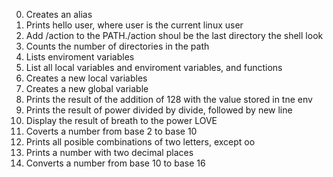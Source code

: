 0.  Creates an alias
1.  Prints hello user, where user is the current linux user
2.  Add /action to the PATH./action shoul be the last directory the shell look 
3.  Counts the number of directories in the path
4.  Lists enviroment variables
5.  List all local variables and enviroment variables, and functions
6.  Creates a new local variables
7.  Creates a new global variable
8.  Prints the result of the addition of 128 with the value stored in tne env
9.  Prints the result of power divided by divide, followed by  new line
10. Display the result of breath to the power LOVE
11. Coverts a number from base 2 to base 10
12. Prints all posible combinations of two letters, except oo
13. Prints a number with two decimal places
14. Converts a number from base 10 to base 16
